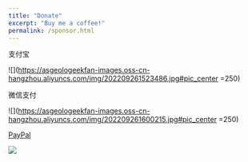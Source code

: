```yaml
---
title: "Donate"
excerpt: "Buy me a coffee!"
permalink: /sponsor.html
---
```


支付宝

![](https://asgeologeekfan-images.oss-cn-hangzhou.aliyuncs.com/img/202209261523486.jpg#pic_center =250)

微信支付

![](https://asgeologeekfan-images.oss-cn-hangzhou.aliyuncs.com/img/202209261600215.jpg#pic_center =250)

[PayPal](https://paypal.me/asgeologeekfan?country.x=C2&locale.x=zh_XC)

![](https://asgeologeekfan-images.oss-cn-hangzhou.aliyuncs.com/img/202209261616127.png)